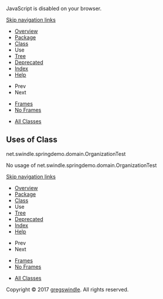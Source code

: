 JavaScript is disabled on your browser.

[Skip navigation
    links](#skip.navbar.top "Skip navigation links")

  - [Overview](../../../../../overview-summary.md)
  - [Package](../package-summary.md)
  - [Class](../../../../../net/swindle/springdemo/domain/OrganizationTest.md "class in net.swindle.springdemo.domain")
  - Use
  - [Tree](../package-tree.md)
  - [Deprecated](../../../../../deprecated-list.md)
  - [Index](../../../../../index-all.md)
  - [Help](../../../../../help-doc.md)

<!-- end list -->

  - Prev
  - Next

<!-- end list -->

  - [Frames](../../../../../index.md?net/swindle/springdemo/domain/class-use/OrganizationTest.md)
  - [No Frames](OrganizationTest.md)

<!-- end list -->

  - [All Classes](../../../../../allclasses-noframe.md)

## Uses of Class  
net.swindle.springdemo.domain.OrganizationTest

No usage of net.swindle.springdemo.domain.OrganizationTest

[Skip navigation
    links](#skip.navbar.bottom "Skip navigation links")

  - [Overview](../../../../../overview-summary.md)
  - [Package](../package-summary.md)
  - [Class](../../../../../net/swindle/springdemo/domain/OrganizationTest.md "class in net.swindle.springdemo.domain")
  - Use
  - [Tree](../package-tree.md)
  - [Deprecated](../../../../../deprecated-list.md)
  - [Index](../../../../../index-all.md)
  - [Help](../../../../../help-doc.md)

<!-- end list -->

  - Prev
  - Next

<!-- end list -->

  - [Frames](../../../../../index.md?net/swindle/springdemo/domain/class-use/OrganizationTest.md)
  - [No Frames](OrganizationTest.md)

<!-- end list -->

  - [All Classes](../../../../../allclasses-noframe.md)

Copyright © 2017 [gregswindle](https://github.com/gregswindle). All
rights reserved.
